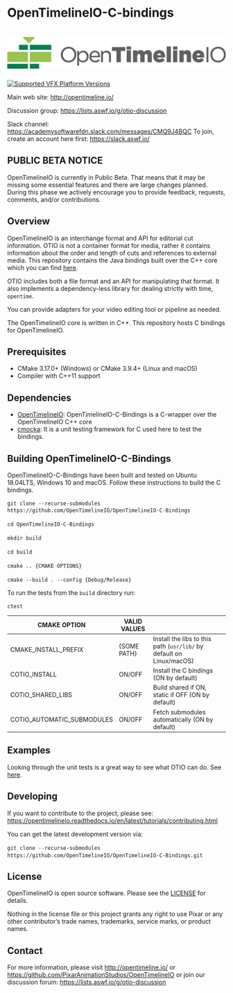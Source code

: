 OpenTimelineIO-C-bindings
=======
[![OpenTimelineIO](images/opentimelineio-color.svg)](http://opentimeline.io)
==============

[![Supported VFX Platform Versions](https://img.shields.io/badge/vfx%20platform-2016--2020-lightgrey.svg)](http://www.vfxplatform.com/)

Main web site: http://opentimeline.io/

Discussion group: https://lists.aswf.io/g/otio-discussion

Slack channel: https://academysoftwarefdn.slack.com/messages/CMQ9J4BQC
To join, create an account here first: https://slack.aswf.io/

PUBLIC BETA NOTICE
------------------

OpenTimelineIO is currently in Public Beta. That means that it may be missing
some essential features and there are large changes planned. During this phase
we actively encourage you to provide feedback, requests, comments, and/or
contributions.

Overview
--------

OpenTimelineIO is an interchange format and API for editorial cut information.
OTIO is not a container format for media, rather it contains information about
the order and length of cuts and references to external media. This repository 
contains the Java bindings built over the C++ core which you can find [here](https://github.com/PixarAnimationStudios/OpenTimelineIO).

OTIO includes both a file format and an API for manipulating that format.
It also implements a dependency-less library for dealing strictly with time, `opentime`.

You can provide adapters for your video editing tool or pipeline as needed.

The OpenTimelineIO core is written in C++. This repository hosts C bindings for OpenTimelineIO.

Prerequisites
-----------

- CMake 3.17.0+ (Windows) or CMake 3.9.4+ (Linux and macOS)
- Compiler with C++11 support

Dependencies
-----------

- [OpenTimelineIO](http://opentimeline.io/): OpenTimelineIO-C-Bindings is a C-wrapper over the OpenTimelineIO C++ core
- [cmocka](https://cmocka.org/): It is a unit testing framework for C used here to test the bindings.

Building OpenTimelineIO-C-Bindings
------------------------

OpenTimelineIO-C-Bindings have been built and tested on Ubuntu 18.04LTS, Windows 10 and macOS.
Follow these instructions to build the C bindings.

```console
git clone --recurse-submodules https://github.com/OpenTimelineIO/OpenTimelineIO-C-Bindings

cd OpenTimelineIO-C-Bindings

mkdir build

cd build

cmake .. {CMAKE OPTIONS}

cmake --build . --config {Debug/Release}
```

To run the tests from the `build` directory run:
```console
ctest
```

| CMAKE OPTION               | VALID VALUES |                                                                      |
|----------------------------|--------------|----------------------------------------------------------------------|
| CMAKE_INSTALL_PREFIX       | {SOME PATH}  | Install the libs to this path (`usr/lib/` by default on Linux/macOS) |
| COTIO_INSTALL              | ON/OFF       | Install the C bindings (ON by default)                               |
| COTIO_SHARED_LIBS          | ON/OFF       | Build shared if ON, static if OFF (ON by default)                    |
| COTIO_AUTOMATIC_SUBMODULES | ON/OFF       | Fetch submodules automatically (ON by default)                       |


Examples
--------

Looking through the unit tests is a great way to see what OTIO can do. 
See [here](https://github.com/OpenTimelineIO/OpenTimelineIO-C-Bindings/tree/master/tests).

Developing
----------

If you want to contribute to the project, please see: https://opentimelineio.readthedocs.io/en/latest/tutorials/contributing.html

You can get the latest development version via:

`git clone --recurse-submodules https://github.com/OpenTimelineIO/OpenTimelineIO-C-Bindings.git`

License
-------
OpenTimelineIO is open source software. Please see the [LICENSE](LICENSE) for details.

Nothing in the license file or this project grants any right to use Pixar or any other contributor’s trade names, trademarks, service marks, or product names.

Contact
-------

For more information, please visit http://opentimeline.io/
or https://github.com/PixarAnimationStudios/OpenTimelineIO
or join our discussion forum: https://lists.aswf.io/g/otio-discussion
